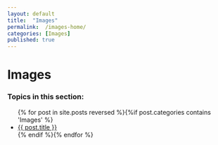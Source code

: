 ```yaml
---
layout: default
title:  "Images"
permalink:  /images-home/
categories: [Images]
published: true
---
```


<div data-type="part" class="hsecpart" data-hederis-type="hsecpart" id="images-home" data-pi-attrs="id: images-home" role="doc-part" title="Images"><h1 data-hederis-type="hblkchaptitle" class="hblkchaptitle" id="piiFCbJCG">Images</h1>
    <h3>Topics in this section:</h3><ul class="">{% for post in site.posts reversed %}{%if post.categories contains 'Images' %}<li class=""><a class="" href="{{ post.url }}">{{ post.title }}</a></li>{% endif %}{% endfor %}</ul></div>
    
